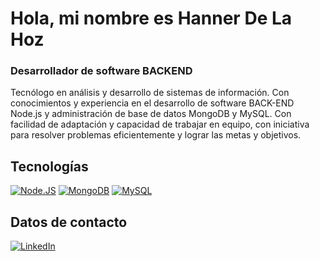 # Hola, mi nombre es Hanner De La Hoz
### Desarrollador de software BACKEND

Tecnólogo en análisis y desarrollo de sistemas de información. Con conocimientos y experiencia en el desarrollo de software BACK-END Node.js y administración de base de datos MongoDB y MySQL. Con facilidad de adaptación y capacidad de trabajar en equipo, con iniciativa para resolver problemas eficientemente y lograr las metas y objetivos.

## Tecnologías
[![Node.JS](https://img.shields.io/badge/Node.JS-339933?style=for-the-badge&logo=node.js&logoColor=white&labelColor=101010)]()
[![MongoDB](https://img.shields.io/badge/MongoDB-47A248?style=for-the-badge&logo=mongodb&logoColor=white&labelColor=101010)]()
[![MySQL](https://img.shields.io/badge/MySQL-4479A1?style=for-the-badge&logo=mysql&logoColor=white&labelColor=101010)]()

## Datos de contacto
[![LinkedIn](https://img.shields.io/badge/LinkedIn-Hanner_De_La_Hoz-0077B5?style=for-the-badge&logo=linkedin&logoColor=white&labelColor=101010)](https://www.linkedin.com/in/hannerdlh)
